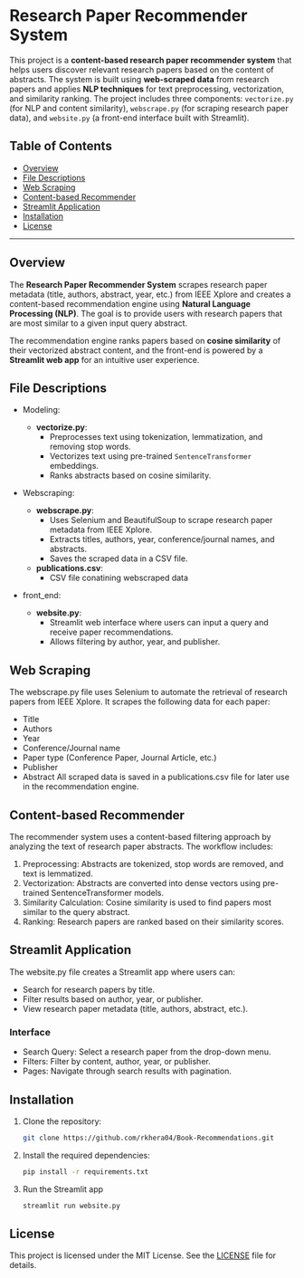 # Research Paper Recommender System

This project is a **content-based research paper recommender system** that helps users discover relevant research papers based on the content of abstracts. The system is built using **web-scraped data** from research papers and applies **NLP techniques** for text preprocessing, vectorization, and similarity ranking. The project includes three components: `vectorize.py` (for NLP and content similarity), `webscrape.py` (for scraping research paper data), and `website.py` (a front-end interface built with Streamlit).

## Table of Contents

- [Overview](#overview)
- [File Descriptions](#file-descriptions)
- [Web Scraping](#web-scraping)
- [Content-based Recommender](#content-based-recommender)
- [Streamlit Application](#streamlit-application)
- [Installation](#installation)
- [License](#license)

---

## Overview

The **Research Paper Recommender System** scrapes research paper metadata (title, authors, abstract, year, etc.) from IEEE Xplore and creates a content-based recommendation engine using **Natural Language Processing (NLP)**. The goal is to provide users with research papers that are most similar to a given input query abstract.

The recommendation engine ranks papers based on **cosine similarity** of their vectorized abstract content, and the front-end is powered by a **Streamlit web app** for an intuitive user experience.


## File Descriptions
- Modeling:
   -  **vectorize.py**:
      - Preprocesses text using tokenization, lemmatization, and removing stop words.
      - Vectorizes text using pre-trained `SentenceTransformer` embeddings.
      - Ranks abstracts based on cosine similarity.
- Webscraping:
   - **webscrape.py**:
      - Uses Selenium and BeautifulSoup to scrape research paper metadata from IEEE Xplore.
      - Extracts titles, authors, year, conference/journal names, and abstracts.
      - Saves the scraped data in a CSV file.
   - **publications.csv**:
      - CSV file conatining webscraped data

- front_end:
   - **website.py**:
      - Streamlit web interface where users can input a query and receive paper recommendations.
      - Allows filtering by author, year, and publisher.

## Web Scraping
The webscrape.py file uses Selenium to automate the retrieval of research papers from IEEE Xplore. It scrapes the following data for each paper:
- Title
- Authors
- Year
- Conference/Journal name
- Paper type (Conference Paper, Journal Article, etc.)
- Publisher
- Abstract
All scraped data is saved in a publications.csv file for later use in the recommendation engine.

## Content-based Recommender
The recommender system uses a content-based filtering approach by analyzing the text of research paper abstracts. The workflow includes:
1. Preprocessing: Abstracts are tokenized, stop words are removed, and text is lemmatized.
2. Vectorization: Abstracts are converted into dense vectors using pre-trained SentenceTransformer models.
3. Similarity Calculation: Cosine similarity is used to find papers most similar to the query abstract.
4. Ranking: Research papers are ranked based on their similarity scores.

## Streamlit Application
The website.py file creates a Streamlit app where users can:
- Search for research papers by title.
- Filter results based on author, year, or publisher.
- View research paper metadata (title, authors, abstract, etc.).
### Interface
- Search Query: Select a research paper from the drop-down menu.
- Filters: Filter by content, author, year, or publisher.
- Pages: Navigate through search results with pagination.


## Installation

1. Clone the repository:

   ```bash
   git clone https://github.com/rkhera04/Book-Recommendations.git
   ```
2. Install the required dependencies:
   ```bash
   pip install -r requirements.txt
   ```
4. Run the Streamlit app
   ```bash
   streamlit run website.py
   ```

## License
This project is licensed under the MIT License. See the [LICENSE](LICENSE) file for details.
